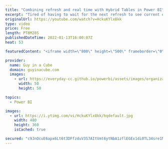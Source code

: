 ```yaml
---
title: "Combining refresh and real time with Hybrid Tables in Power BI"
excerpt: "Tired of having to wait for the next refresh to see current data in your Power BI Report? Hybrid Tables is here to help you! Patrick looks at how you can use this feature to have an imported table that uses DirectQuery for the most recent data that hasn't been imported yet. BANANAS!  Announcement Blog:"
originalUrl: https://youtube.com/watch?v=HckuKYlx8kk
type: video
price: Free
length: PT8M28S
publishedDateTime: 2022-01-13T16:00:07Z
heat: 53

featuredContent: "<iframe width=\"800\" height=\"500\" frameborder=\"0\" src=\"https://www.youtube.com/embed/HckuKYlx8kk\" allow=\"accelerometer; autoplay; encrypted-media; gyroscope; picture-in-picture\" allowfullscreen></iframe>"

provider:
  name: Guy in a Cube
  domain: guyinacube.com
  images:
    - url: https://everyday-cc.github.io/powerbi/assets/images/organizations/guyinacube.com-50x50.jpg
      width: 50
      height: 50

topics:
  - Power BI

images:
  - url: https://i.ytimg.com/vi/HckuKYlx8kk/hqdefault.jpg
    width: 480
    height: 360
    isCached: true

secured: "c9JnOcuE6apx6Lt6t3DFfzduV3S7AItVmt6ytNbA1zflEGEx1di0TL34sre1MUKes52ahBEFpiCWZLEZnSzzDjJFyI3+2J0hLmvjKs7uCFyXCxsbOOjnAKSdXKQq3ZryG5vdjpQFhD3NlYvCWo8KDqDp1IIoShZrBpEBgSGYt9ZsT1rrHTaIN0Jee0CAJc7QxzBwfA1wiHNo+cvnYW5P47XU8ryRgfE8ZSBP1/RNYY0EyxrkG7ZZ8kbjVUZ6shBJl/92zq+9A3cZ1bnolBPUKHf0Unx4OAPkB2hQUawQNkCioZ58eNwZgIdbeQr5sN5O27tW4LjAPE9tI+VJxGOzzqgTA7Gs56MPilukaDHMgGS6ipeNMbWonIxLqvL2qeSjPSyE+lh9eHuCFmlR1ZCH1QwEw8JUFd/79LOjGpmr/+s=;iiVjZN3kQWDf3bL7aDgxkg=="
---
```


